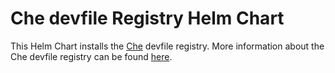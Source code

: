 # Che devfile Registry Helm Chart

This Helm Chart installs the [Che](https://github.com/eclipse/che) devfile registry. More information about the Che devfile registry can be found [here](https://github.com/eclipse/che-devfile-registry).
